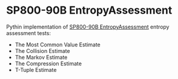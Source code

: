 # SP800-90B EntropyAssessment
Pythin implementation of [SP800-90B EntropyAssessment](https://nvlpubs.nist.gov/nistpubs/SpecialPublications/NIST.SP.800-90B.pdf) entropy assessment tests:

- The Most Common Value Estimate
- The Collision Estimate
- The Markov Estimate
- The Compression Estimate
- T-Tuple Estimate
